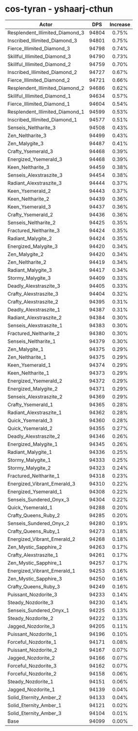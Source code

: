 # cos-tyran - yshaarj-cthun
| Actor | DPS | Increase |
|---|:---:|:---:|
|Resplendent_Illimited_Diamond_3|94804|0.75%|
|Inscribed_Illimited_Diamond_3|94801|0.75%|
|Fierce_Illimited_Diamond_3|94798|0.74%|
|Skillful_Illimited_Diamond_3|94790|0.73%|
|Skillful_Illimited_Diamond_2|94759|0.70%|
|Inscribed_Illimited_Diamond_2|94727|0.67%|
|Fierce_Illimited_Diamond_2|94721|0.66%|
|Resplendent_Illimited_Diamond_2|94686|0.62%|
|Skillful_Illimited_Diamond_1|94634|0.57%|
|Fierce_Illimited_Diamond_1|94604|0.54%|
|Resplendent_Illimited_Diamond_1|94599|0.53%|
|Inscribed_Illimited_Diamond_1|94577|0.51%|
|Senseis_Neltharite_3|94508|0.43%|
|Zen_Neltharite_3|94499|0.43%|
|Zen_Malygite_3|94487|0.41%|
|Crafty_Ysemerald_3|94468|0.39%|
|Energized_Ysemerald_3|94468|0.39%|
|Keen_Neltharite_3|94459|0.38%|
|Senseis_Alexstraszite_3|94454|0.38%|
|Radiant_Alexstraszite_3|94444|0.37%|
|Keen_Ysemerald_2|94443|0.37%|
|Keen_Neltharite_2|94439|0.36%|
|Keen_Ysemerald_3|94437|0.36%|
|Crafty_Ysemerald_2|94436|0.36%|
|Senseis_Neltharite_2|94425|0.35%|
|Fractured_Neltharite_3|94424|0.35%|
|Radiant_Malygite_2|94424|0.35%|
|Energized_Malygite_3|94420|0.34%|
|Zen_Malygite_2|94420|0.34%|
|Zen_Neltharite_2|94419|0.34%|
|Radiant_Malygite_3|94417|0.34%|
|Stormy_Malygite_3|94409|0.33%|
|Deadly_Alexstraszite_3|94405|0.33%|
|Crafty_Alexstraszite_3|94404|0.32%|
|Crafty_Alexstraszite_2|94395|0.31%|
|Deadly_Alexstraszite_1|94387|0.31%|
|Radiant_Alexstraszite_2|94384|0.30%|
|Senseis_Alexstraszite_1|94383|0.30%|
|Fractured_Neltharite_2|94380|0.30%|
|Senseis_Neltharite_1|94379|0.30%|
|Zen_Malygite_1|94375|0.29%|
|Zen_Neltharite_1|94375|0.29%|
|Keen_Ysemerald_1|94374|0.29%|
|Keen_Neltharite_1|94373|0.29%|
|Energized_Ysemerald_2|94372|0.29%|
|Energized_Malygite_2|94371|0.29%|
|Senseis_Alexstraszite_2|94369|0.29%|
|Crafty_Ysemerald_1|94365|0.28%|
|Radiant_Alexstraszite_1|94362|0.28%|
|Quick_Ysemerald_3|94360|0.28%|
|Quick_Ysemerald_2|94355|0.27%|
|Deadly_Alexstraszite_2|94346|0.26%|
|Energized_Malygite_1|94345|0.26%|
|Radiant_Malygite_1|94336|0.25%|
|Stormy_Malygite_1|94333|0.25%|
|Stormy_Malygite_2|94323|0.24%|
|Fractured_Neltharite_1|94318|0.23%|
|Energized_Vibrant_Emerald_3|94310|0.22%|
|Energized_Ysemerald_1|94308|0.22%|
|Senseis_Sundered_Onyx_3|94304|0.22%|
|Quick_Ysemerald_1|94288|0.20%|
|Crafty_Queens_Ruby_2|94285|0.20%|
|Senseis_Sundered_Onyx_2|94280|0.19%|
|Crafty_Queens_Ruby_1|94273|0.18%|
|Energized_Vibrant_Emerald_2|94268|0.18%|
|Zen_Mystic_Sapphire_2|94263|0.17%|
|Crafty_Alexstraszite_1|94261|0.17%|
|Zen_Mystic_Sapphire_1|94257|0.17%|
|Energized_Vibrant_Emerald_1|94253|0.16%|
|Zen_Mystic_Sapphire_3|94250|0.16%|
|Crafty_Queens_Ruby_3|94249|0.16%|
|Puissant_Nozdorite_3|94233|0.14%|
|Steady_Nozdorite_3|94230|0.14%|
|Senseis_Sundered_Onyx_1|94225|0.13%|
|Steady_Nozdorite_2|94222|0.13%|
|Jagged_Nozdorite_3|94205|0.11%|
|Puissant_Nozdorite_1|94196|0.10%|
|Forceful_Nozdorite_1|94171|0.08%|
|Puissant_Nozdorite_2|94167|0.07%|
|Jagged_Nozdorite_2|94166|0.07%|
|Forceful_Nozdorite_3|94162|0.07%|
|Forceful_Nozdorite_2|94158|0.06%|
|Steady_Nozdorite_1|94151|0.06%|
|Jagged_Nozdorite_1|94139|0.04%|
|Solid_Eternity_Amber_2|94133|0.04%|
|Solid_Eternity_Amber_1|94121|0.02%|
|Solid_Eternity_Amber_3|94104|0.01%|
|Base|94099|0.00%|
